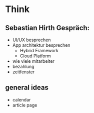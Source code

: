 # Think
## Sebastian Hirth Gespräch:
* UI/UX besprechen
* App architektur besprechen
	* Hybrid Framework
	* Cloud Platform
* wie viele mitarbeiter
* bezahlung
* zeitfenster

## general ideas
* calendar 
* article page